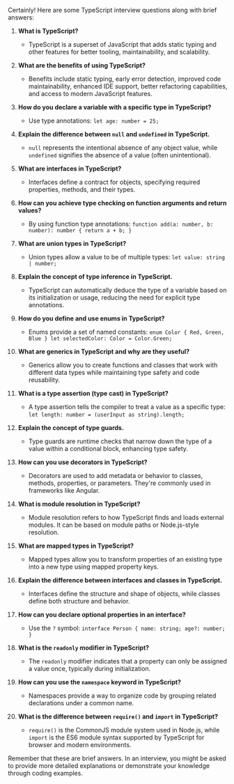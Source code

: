 Certainly! Here are some TypeScript interview questions along with brief answers:

1. **What is TypeScript?**
   - TypeScript is a superset of JavaScript that adds static typing and other features for better tooling, maintainability, and scalability.

2. **What are the benefits of using TypeScript?**
   - Benefits include static typing, early error detection, improved code maintainability, enhanced IDE support, better refactoring capabilities, and access to modern JavaScript features.

3. **How do you declare a variable with a specific type in TypeScript?**
   - Use type annotations: `let age: number = 25;`

4. **Explain the difference between `null` and `undefined` in TypeScript.**
   - `null` represents the intentional absence of any object value, while `undefined` signifies the absence of a value (often unintentional).

5. **What are interfaces in TypeScript?**
   - Interfaces define a contract for objects, specifying required properties, methods, and their types.

6. **How can you achieve type checking on function arguments and return values?**
   - By using function type annotations: `function add(a: number, b: number): number { return a + b; }`

7. **What are union types in TypeScript?**
   - Union types allow a value to be of multiple types: `let value: string | number;`

8. **Explain the concept of type inference in TypeScript.**
   - TypeScript can automatically deduce the type of a variable based on its initialization or usage, reducing the need for explicit type annotations.

9. **How do you define and use enums in TypeScript?**
   - Enums provide a set of named constants: `enum Color { Red, Green, Blue } let selectedColor: Color = Color.Green;`

10. **What are generics in TypeScript and why are they useful?**
    - Generics allow you to create functions and classes that work with different data types while maintaining type safety and code reusability.

11. **What is a type assertion (type cast) in TypeScript?**
    - A type assertion tells the compiler to treat a value as a specific type: `let length: number = (userInput as string).length;`

12. **Explain the concept of type guards.**
    - Type guards are runtime checks that narrow down the type of a value within a conditional block, enhancing type safety.

13. **How can you use decorators in TypeScript?**
    - Decorators are used to add metadata or behavior to classes, methods, properties, or parameters. They're commonly used in frameworks like Angular.

14. **What is module resolution in TypeScript?**
    - Module resolution refers to how TypeScript finds and loads external modules. It can be based on module paths or Node.js-style resolution.

15. **What are mapped types in TypeScript?**
    - Mapped types allow you to transform properties of an existing type into a new type using mapped property keys.

16. **Explain the difference between interfaces and classes in TypeScript.**
    - Interfaces define the structure and shape of objects, while classes define both structure and behavior.

17. **How can you declare optional properties in an interface?**
    - Use the `?` symbol: `interface Person { name: string; age?: number; }`

18. **What is the `readonly` modifier in TypeScript?**
    - The `readonly` modifier indicates that a property can only be assigned a value once, typically during initialization.

19. **How can you use the `namespace` keyword in TypeScript?**
    - Namespaces provide a way to organize code by grouping related declarations under a common name.

20. **What is the difference between `require()` and `import` in TypeScript?**
    - `require()` is the CommonJS module system used in Node.js, while `import` is the ES6 module syntax supported by TypeScript for browser and modern environments.

Remember that these are brief answers. In an interview, you might be asked to provide more detailed explanations or demonstrate your knowledge through coding examples.
